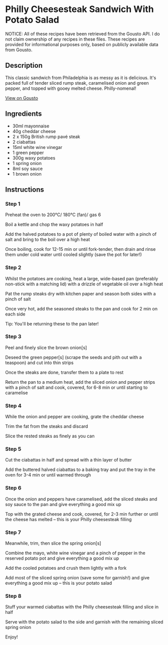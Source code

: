 # Philly Cheesesteak Sandwich With Potato Salad

NOTICE: All of these recipes have been retrieved from the Gousto API. I do not claim ownership of any recipes in these files. These recipes are provided for informational purposes only, based on publicly available data from Gousto.

## Description

This classic sandwich from Philadelphia is as messy as it is delicious. It's packed full of tender sliced rump steak, caramelised onion and green pepper, and topped with gooey melted cheese. Philly-nomenal!

[View on Gousto](https://www.gousto.co.uk/recipes/cookbook/philly-cheesesteak-sandwich-with-potato-salad)

## Ingredients

- 30ml mayonnaise
- 40g cheddar cheese
- 2 x 150g British rump pavé steak
- 2 ciabattas 
- 15ml white wine vinegar
- 1 green pepper
- 300g waxy potatoes
- 1 spring onion
- 8ml soy sauce
- 1 brown onion

## Instructions


### Step 1

Preheat the oven to 200°C/ 180°C (fan)/ gas 6

Boil a kettle and chop the waxy potatoes in half

Add the halved potatoes to a pot of plenty of boiled water with a pinch of salt and bring to the boil over a high heat

Once boiling, cook for 12-15 min or until fork-tender, then drain and rinse them under cold water until cooled slightly (save the pot for later!)


### Step 2

Whilst the potatoes are cooking, heat a large, wide-based pan (preferably non-stick with a matching lid) with a drizzle of vegetable oil over a high heat

Pat the rump steaks dry with kitchen paper and season both sides with a pinch of salt

Once very hot, add the seasoned steaks to the pan and cook for 2 min on each side

Tip: You'll be returning these to the pan later!


### Step 3

Peel and finely slice the brown onion<span class="text-danger">[s]</span>

Deseed the green pepper<span class="text-danger">[s]</span> (scrape the seeds and pith out with a teaspoon) and cut into thin strips

Once the steaks are done, transfer them to a plate to rest

Return the pan to a medium heat, add the sliced onion and pepper strips with a pinch of salt and cook, covered, for 6-8 min or until starting to caramelise


### Step 4

While the onion and pepper are cooking, grate the cheddar cheese

Trim the fat from the steaks and discard

Slice the rested steaks as finely as you can


### Step 5

Cut the ciabattas in half and spread with a thin layer of butter

Add the buttered halved ciabattas to a baking tray and put the tray in the oven for 3-4 min or until warmed through


### Step 6

Once the onion and peppers have caramelised, add the sliced steaks and soy sauce to the pan and give everything a good mix up

Top with the grated cheese and cook, covered, for 2-3 min further or until the cheese has melted – this is your Philly cheesesteak filling


### Step 7

Meanwhile, trim, then slice the spring onion<span class="text-danger">[s]</span>

Combine the mayo, white wine vinegar and a pinch of pepper in the reserved potato pot and give everything a good mix up

Add the cooled potatoes and crush them lightly with a fork

Add most of the sliced spring onion (save some for garnish!) and give everything a good mix up – this is your potato salad

### Step 8

Stuff your warmed ciabattas with the Philly cheesesteak filling and slice in half

Serve with the potato salad to the side and garnish with the remaining sliced spring onion

Enjoy!

